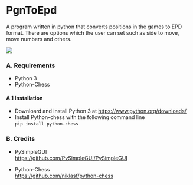 # PgnToEpd
A program written in python that converts positions in the games to EPD format. There are options which the user can set such as side to move, move numbers and others.

![](https://i.imgur.com/i4cddTQ.png)

### A. Requirements
* Python 3
* Python-Chess

#### A.1 Installation
* Downloard and install Python 3 at https://www.python.org/downloads/
* Install Python-chess with the following command line<br>
`pip install python-chess`

### B. Credits
* PySimpleGUI<br>
https://github.com/PySimpleGUI/PySimpleGUI

* Python-Chess<br>
https://github.com/niklasf/python-chess
